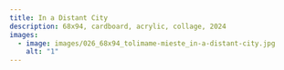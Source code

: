 ```yaml
---
title: In a Distant City
description: 68x94, cardboard, acrylic, collage, 2024
images:
  - image: images/026_68x94_tolimame-mieste_in-a-distant-city.jpg
    alt: "1"
---
```

